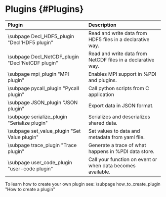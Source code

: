# Plugins {#Plugins}

|Plugin                                               |Description                                                        |
|:----------------------------------------------------|:------------------------------------------------------------------|
|\subpage Decl_HDF5_plugin "Decl'HDF5 plugin"         |Read and write data from HDF5 files in a declarative way.          |
|\subpage Decl_NetCDF_plugin "Decl'NetCDF plugin"     |Read and write data from NetCDF files in a declarative way.        |
|\subpage mpi_plugin "MPI plugin"                     |Enables MPI support in %PDI and plugins.                           |
|\subpage pycall_plugin "Pycall plugin"               |Call python scripts from C application                             |
|\subpage JSON_plugin "JSON plugin"                   |Export data in JSON format.                                        |
|\subpage serialize_plugin "Serialize plugin"         |Serializes and deserializes shared data.                           |
|\subpage set_value_plugin "Set Value plugin"         |Set values to data and metadata from yaml file.                    |
|\subpage trace_plugin "Trace plugin"                 |Generate a trace of what happens in %PDI data store.               |
|\subpage user_code_plugin "user-code plugin"         |Call your function on event or when data becomes available.        |

To learn how to create your own plugin see: \subpage how_to_create_plugin "How to create a plugin"

